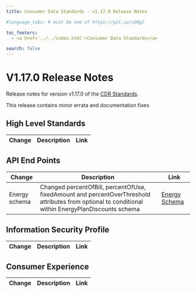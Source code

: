 ```yaml
---
title: Consumer Data Standards - v1.17.0 Release Notes

#language_tabs: # must be one of https://git.io/vQNgJ

toc_footers:
  - <a href='../../index.html'>Consumer Data Standards</a>

search: false
---
```


# V1.17.0 Release Notes
Release notes for version v1.17.0 of the [CDR Standards](../../index.html).

This release contains minor errata and documentation fixes

## High Level Standards

|Change|Description|Link|
|------|-----------|----|


## API End Points

|Change|Description|Link|
|------|-----------|----|
| Energy schema | Changed percentOfBill, percentOfUse, fixedAmount and percentOverThreshold attributes from optional to conditional within EnergyPlanDiscounts schema | [Energy Schema](../../#energy-apis) |

## Information Security Profile

|Change|Description|Link|
|------|-----------|----|

## Consumer Experience

|Change|Description|Link|
|------|-----------|----|
